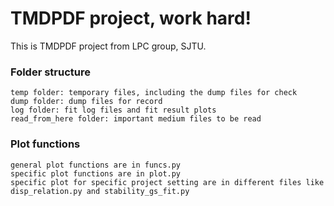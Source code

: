 # TMDPDF project, work hard!
This is TMDPDF project from LPC group, SJTU.


### Folder structure
```
temp folder: temporary files, including the dump files for check
dump folder: dump files for record
log folder: fit log files and fit result plots
read_from_here folder: important medium files to be read
```

### Plot functions
```
general plot functions are in funcs.py
specific plot functions are in plot.py
specific plot for specific project setting are in different files like disp_relation.py and stability_gs_fit.py
```



